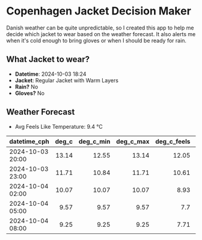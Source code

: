 
# Copenhagen Jacket Decision Maker

Danish weather can be quite unpredictable, so I created this app to help me decide which jacket to wear based on the weather forecast. 
It also alerts me when it's cold enough to bring gloves or when I should be ready for rain.

## What Jacket to wear?

- **Datetime**: 2024-10-03 18:24
- **Jacket**: Regular Jacket with Warm Layers
- **Rain?** No
- **Gloves?** No

## Weather Forecast
- Avg Feels Like Temperature: 9.4 °C

| datetime_cph     |   deg_c |   deg_c_min |   deg_c_max |   deg_c_feels | weather   | wind   | rain   |
|:-----------------|--------:|------------:|------------:|--------------:|:----------|:-------|:-------|
| 2024-10-03 20:00 |   13.14 |       12.55 |       13.14 |         12.05 | Clouds    | Low    | None   |
| 2024-10-03 23:00 |   11.71 |       10.84 |       11.71 |         10.61 | Clouds    | Low    | None   |
| 2024-10-04 02:00 |   10.07 |       10.07 |       10.07 |          8.93 | Clear     | Low    | None   |
| 2024-10-04 05:00 |    9.57 |        9.57 |        9.57 |          7.7  | Clear     | Low    | None   |
| 2024-10-04 08:00 |    9.25 |        9.25 |        9.25 |          7.71 | Clear     | Low    | None   |
        